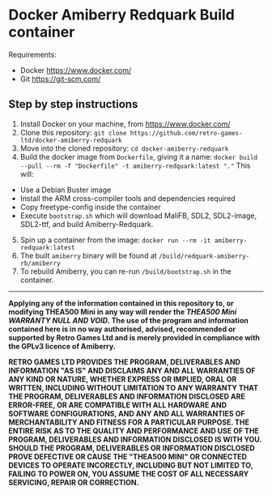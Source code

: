 # Docker Amiberry Redquark Build container

Requirements: 
- Docker https://www.docker.com/
- Git https://git-scm.com/

## Step by step instructions

1. Install Docker on your machine, from https://www.docker.com/
2. Clone this repository: `git clone https://github.com/retro-games-ltd/docker-amiberry-redquark`
3. Move into the cloned repository: `cd docker-amiberry-redquark`
4. Build the docker image from `Dockerfile`, giving it a name: `docker build --pull --rm -f "Dockerfile" -t amiberry-redquark:latest "."`
This will: 
  - Use a Debian Buster image
  - Install the ARM cross-compiler tools and dependencies required
  - Copy freetype-config inside the container 
  - Execute `bootstrap.sh` which will download MaliFB, SDL2, SDL2-image, SDL2-ttf, and build Amiberry-Redquark.
5. Spin up a container from the image: `docker run --rm -it amiberry-redquark:latest`
6. The built `amiberry` binary will be found at `/build/redquark-amiberry-rb/amiberry`
7. To rebuild Amiberry, you can re-run `/build/bootstrap.sh` in the container.

---
**Applying any of the information contained in this repository to, or modifying THEA500 Mini in any way will render the
_THEA500 Mini WARRANTY NULL AND VOID_. The use of the program and information contained here is in no way authorised,
advised, recommended or supported by Retro Games Ltd and is merely provided in compliance with the GPLv3 licence of Amiberry.**

**RETRO GAMES LTD PROVIDES THE PROGRAM, DELIVERABLES AND INFORMATION "AS IS" AND
DISCLAIMS ANY AND ALL WARRANTIES OF ANY KIND OR NATURE, WHETHER EXPRESS OR
IMPLIED, ORAL OR WRITTEN, INCLUDING WITHOUT LIMITATION TO ANY WARRANTY THAT
THE PROGRAM, DELIVERABLES AND INFORMATION DISCLOSED ARE ERROR-FREE,
OR ARE COMPATIBLE WITH ALL HARDWARE AND SOFTWARE CONFIGURATIONS, AND ANY AND
ALL WARRANTIES OF MERCHANTABILITY AND FITNESS FOR A PARTICULAR PURPOSE.
THE ENTIRE RISK AS TO THE QUALITY AND PERFORMANCE AND USE OF THE PROGRAM, DELIVERABLES AND
INFORMATION DISCLOSED IS WITH YOU. SHOULD THE PROGRAM, DELIVERABLES OR INFORMATION
DISCLOSED PROVE DEFECTIVE OR CAUSE THE "THEA500 MINI" OR CONNECTED DEVICES TO OPERATE
INCORECTLY, INCLUDING BUT NOT LIMITED TO, FAILING TO POWER ON, YOU ASSUME THE COST OF ALL
NECESSARY SERVICING, REPAIR OR CORRECTION.**
